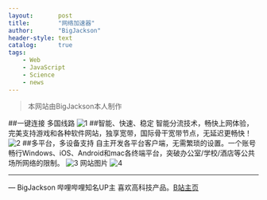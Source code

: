 ```yaml
---
layout:       post
title:        "网络加速器"
author:       "BigJackson"
header-style: text
catalog:      true
tags:
    - Web
    - JavaScript
    - Science
    - news
---
```


>本网站由BigJackson本人制作

##一键连接 多国线路
![1](https://bigjackson.us.kg/jsq/left.png)
##智能、快速、稳定
智能分流技术，畅快上网体验，完美支持游戏和各种软件网站，独享宽带，国际骨干宽带节点，无延迟更畅快！
![2](https://bigjackson.us.kg/jsq/index_1.png)
##多平台，多设备支持
自主开发各平台客户端，无需繁琐的设置。一个账号畅行Windows、iOS、Android和mac各终端平台，突破办公室/学校/酒店等公共场所网络的限制。
![3](https://bigjackson.us.kg/jsq/index_2.png)
网站图片
![4](https://bigjackson.us.kg/jsq)

****

— BigJackson 哔哩哔哩知名UP主 喜欢高科技产品。[B站主页](https://b23.tv/F3Lr8Pu)